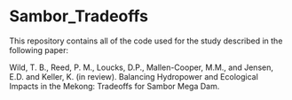 # Sambor_Tradeoffs

This repository contains all of the code used for the study described in the following paper:

Wild, T. B., Reed, P. M., Loucks, D.P., Mallen-Cooper, M.M., and Jensen, E.D. and Keller, K. (in review). Balancing Hydropower and Ecological Impacts in the Mekong: Tradeoffs for Sambor Mega Dam.

